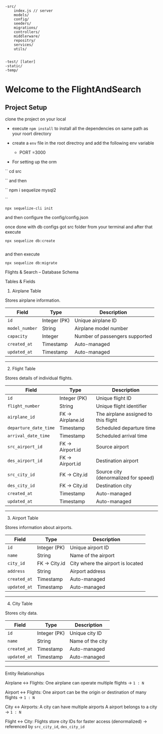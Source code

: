 ```
-src/
    index.js // server 
    models/
    config/
    seeders/
    migrations/
    controllers/
    middlerware/
    repositry/
    services/
    utils/
    

-test/ [later]
-static/
-temp/

```

# Welcome to the FlightAndSearch

## Project Setup

clone the project on your local

- execute `npm install` to install all the dependencies  on same path as your roort directory 

- create a `env` file in the root directroy  and add the following env variable 

     - PORT =3000

- For setting up the orm 


``
cd src 

``
and then

``
npm i sequelize mysql2

``

```
npx sequelize-cli init 

```

and then configure the config/config.json


once done with db configs got src folder from your terminal and 
 after that execute 

```
npx sequelize db:create


```

and then execute 

```
npx sequelize db:migrate 

```


 Flights & Search – Database Schema

Tables & Fields

1. Airplane Table

Stores airplane information.

| Field          | Type         | Description                    |
| -------------- | ------------ | ------------------------------ |
| `id`           | Integer (PK) | Unique airplane ID             |
| `model_number` | String       | Airplane model number          |
| `capacity`     | Integer      | Number of passengers supported |
| `created_at`   | Timestamp    | Auto-managed                   |
| `updated_at`   | Timestamp    | Auto-managed                   |

---

2. Flight Table

Stores details of individual flights.

| Field                 | Type             | Description                          |
| --------------------- | ---------------- | ------------------------------------ |
| `id`                  | Integer (PK)     | Unique flight ID                     |
| `flight_number`       | String           | Unique flight identifier             |
| `airplane_id`         | FK → Airplane.id | The airplane assigned to this flight |
| `departure_date_time` | Timestamp        | Scheduled departure time             |
| `arrival_date_time`   | Timestamp        | Scheduled arrival time               |
| `src_airport_id`      | FK → Airport.id  | Source airport                       |
| `des_airport_id`      | FK → Airport.id  | Destination airport                  |
| `src_city_id`         | FK → City.id     | Source city (denormalized for speed) |
| `des_city_id`         | FK → City.id     | Destination city                     |
| `created_at`          | Timestamp        | Auto-managed                         |
| `updated_at`          | Timestamp        | Auto-managed                         |

---

3. Airport Table

Stores information about airports.

| Field        | Type         | Description                       |
| ------------ | ------------ | --------------------------------- |
| `id`         | Integer (PK) | Unique airport ID                 |
| `name`       | String       | Name of the airport               |
| `city_id`    | FK → City.id | City where the airport is located |
| `address`    | String       | Airport address                   |
| `created_at` | Timestamp    | Auto-managed                      |
| `updated_at` | Timestamp    | Auto-managed                      |

---

4. City Table

Stores city data.

| Field        | Type         | Description      |
| ------------ | ------------ | ---------------- |
| `id`         | Integer (PK) | Unique city ID   |
| `name`       | String       | Name of the city |
| `created_at` | Timestamp    | Auto-managed     |
| `updated_at` | Timestamp    | Auto-managed     |

---


Entity Relationships

Airplane ↔ Flights:
  One airplane can operate multiple flights
  → `1 : N`

Airport ↔ Flights:
  One airport can be the origin or destination of many flights
  → `1 : N`

City ↔ Airports:
  A city can have multiple airports
  A airport belongs to a city 
  → `1 : N`

Flight ↔ City:
  Flights store city IDs for faster access (denormalized)
  → referenced by `src_city_id`, `des_city_id`


